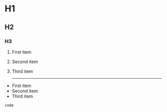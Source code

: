 # H1
## H2
### H3

1. First item
2. Second item
3. Third item
   
	---
- First item
- Second item
- Third item

`code`
